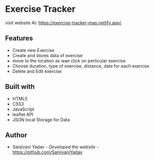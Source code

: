 # Exercise Tracker
visit website At: https://exercise-tracker-map.netlify.app/

## Features

- Create new Exercise
- Create and stores data of exercise
- move to the location as wae click on perticular exercise
- Choose duration, type of exercise, distance, date for each exercise
- Delete and Edit exercise

## Built with

- HTML5
- CSS3
- JavaScript
- leaflet API
- JSON local Storage for Data

## Author

- Sanjivani Yadav - *Developed the website* - https://github.com/SanjivaniYadav
